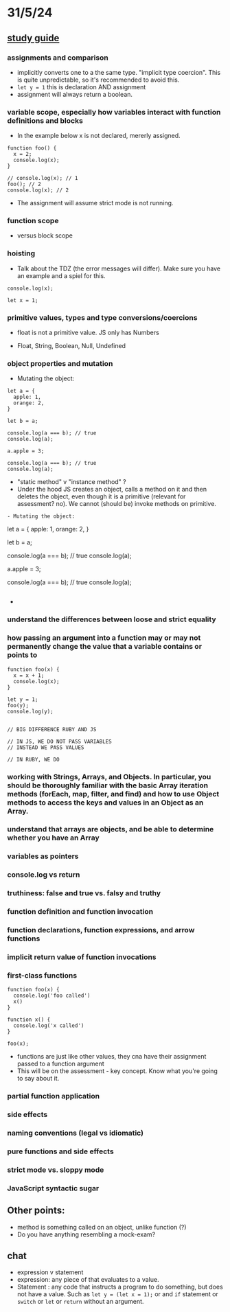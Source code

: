 # 31/5/24

## [study guide](https://launchschool.com/lessons/56ad2094/assignments/2ec8fa4d)

### assignments and comparison

- implicitly converts one to a the same type.  "implicit type coercion". This is quite unpredictable, so it's recommended to avoid this. 
- `let y = 1` this is declaration AND assignment
- assignment will always return a boolean.

### variable scope, especially how variables interact with function definitions and blocks

- In the example below x is not declared, mererly assigned.

```
function foo() {
  x = 2;
  console.log(x);
}

// console.log(x); // 1
foo(); // 2
console.log(x); // 2
```

- The assignment will assume strict mode is not running. 

### function scope

- versus block scope

### hoisting

- Talk about the TDZ (the error messages will differ). Make sure you have an example and a spiel for this.

```
console.log(x);

let x = 1;
```

### primitive values, types and type conversions/coercions

- float is not a primitive value. JS only has Numbers

- Float, String, Boolean, Null, Undefined



### object properties and mutation

- Mutating the object:

```
let a = {
  apple: 1,
  orange: 2,
}

let b = a;

console.log(a === b); // true
console.log(a);

a.apple = 3;

console.log(a === b); // true
console.log(a);
```

- "static method" v "instance method" ?
- Under the hood JS creates an object, calls a method on it and then deletes the object, even though it is a primitive (relevant for assessment? no). We cannot (should be) invoke methods on primitive.

```
- Mutating the object:

```
let a = {
  apple: 1,
  orange: 2,
}

let b = a;

console.log(a === b); // true
console.log(a);

a.apple = 3;

console.log(a === b); // true
console.log(a);
```
```

- 

### understand the differences between loose and strict equality
### how passing an argument into a function may or may not permanently change the value that a variable contains or points to

```
function foo(x) {
  x = x + 1;
  console.log(x);
}

let y = 1;
foo(y);
console.log(y);


// BIG DIFFERENCE RUBY AND JS

// IN JS, WE DO NOT PASS VARIABLES
// INSTEAD WE PASS VALUES

// IN RUBY, WE DO
```

### working with Strings, Arrays, and Objects. In particular, you should be thoroughly familiar with the basic Array iteration methods (forEach, map, filter, and find) and how to use Object methods to access the keys and values in an Object as an Array.
### understand that arrays are objects, and be able to determine whether you have an Array
### variables as pointers
### console.log vs return


### truthiness: false and true vs. falsy and truthy
### function definition and function invocation
### function declarations, function expressions, and arrow functions
### implicit return value of function invocations
### first-class functions

```
function foo(x) {
  console.log('foo called')
  x()
}

function x() {
  console.log('x called')
}

foo(x);
```

- functions are just like other values, they cna have their assignment passed to a function argument
- This will be on the assessment - key concept. Know what you're going to say about it.

### partial function application
### side effects



### naming conventions (legal vs idiomatic)
### pure functions and side effects
### strict mode vs. sloppy mode
### JavaScript syntactic sugar

## Other points:

- method is something called on an object, unlike function (?)
- Do you have anything resembling a mock-exam?

## chat

- expression v statement
- expression: any piece of that evaluates to a value.
- Statement : any code that instructs a program to do something, but does not have a value. Such as `let y = (let x = 1);` or and `if` statement or `switch` or `let` or `return` without an argument.
